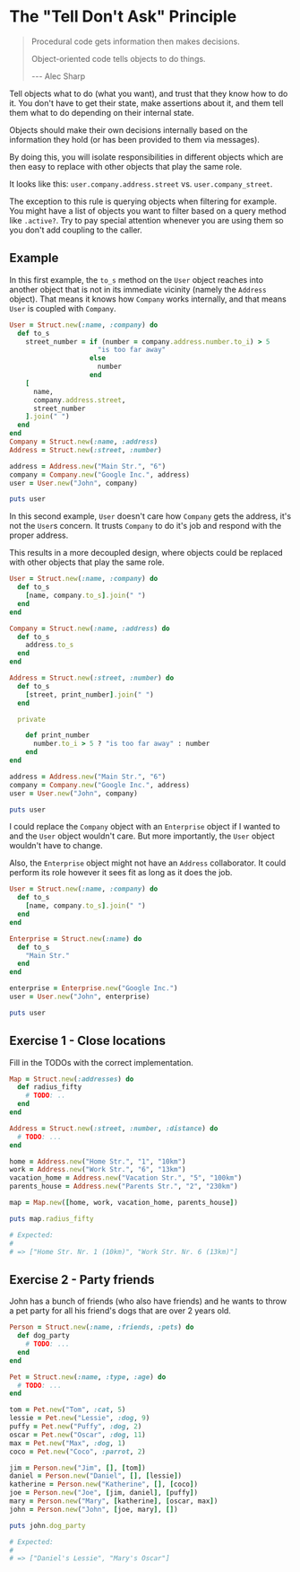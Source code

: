 # The "Tell Don't Ask" Principle

> Procedural code gets information then makes decisions.
>
> Object-oriented code tells objects to do things.
>
> --- Alec Sharp

Tell objects what to do (what you want), and trust that they know how to do it. You don't have to get their state, make assertions about it, and them tell them what to do depending on their internal state.

Objects should make their own decisions internally based on the information they hold (or has been provided to them via messages).

By doing this, you will isolate responsibilities in different objects which are then easy to replace with other objects that play the same role.

It looks like this: `user.company.address.street` vs. `user.company_street`.

The exception to this rule is querying objects when filtering for example. You might have a list of objects you want to filter based on a query method like `.active?`. Try to pay special attention whenever you are using them so you don't add coupling to the caller.

## Example

In this first example, the `to_s` method on the `User` object reaches into another object that is not in its immediate vicinity (namely the `Address` object). That means it knows how `Company` works internally, and that means `User` is coupled with `Company`.

```ruby
User = Struct.new(:name, :company) do
  def to_s
    street_number = if (number = company.address.number.to_i) > 5
                      "is too far away"
                    else
                      number
                    end
    [
      name,
      company.address.street,
      street_number
    ].join(" ")
  end
end
Company = Struct.new(:name, :address)
Address = Struct.new(:street, :number)

address = Address.new("Main Str.", "6")
company = Company.new("Google Inc.", address)
user = User.new("John", company)

puts user
```

In this second example, `User` doesn't care how `Company` gets the address, it's not the `User`s concern. It trusts `Company` to do it's job and respond with the proper address.

This results in a more decoupled design, where objects could be replaced with other objects that play the same role.

```ruby
User = Struct.new(:name, :company) do
  def to_s
    [name, company.to_s].join(" ")
  end
end

Company = Struct.new(:name, :address) do
  def to_s
    address.to_s
  end
end

Address = Struct.new(:street, :number) do
  def to_s
    [street, print_number].join(" ")
  end

  private

    def print_number
      number.to_i > 5 ? "is too far away" : number
    end
end

address = Address.new("Main Str.", "6")
company = Company.new("Google Inc.", address)
user = User.new("John", company)

puts user
```

I could replace the `Company` object with an `Enterprise` object if I wanted to and the `User` object wouldn't care. But more importantly, the `User` object wouldn't have to change.

Also, the `Enterprise` object might not have an `Address` collaborator. It could perform its role however it sees fit as long as it does the job.

```ruby
User = Struct.new(:name, :company) do
  def to_s
    [name, company.to_s].join(" ")
  end
end

Enterprise = Struct.new(:name) do
  def to_s
    "Main Str."
  end
end

enterprise = Enterprise.new("Google Inc.")
user = User.new("John", enterprise)

puts user
```

## Exercise 1 - Close locations

Fill in the TODOs with the correct implementation.

```ruby
Map = Struct.new(:addresses) do
  def radius_fifty
    # TODO: ..
  end
end

Address = Struct.new(:street, :number, :distance) do
  # TODO: ...
end

home = Address.new("Home Str.", "1", "10km")
work = Address.new("Work Str.", "6", "13km")
vacation_home = Address.new("Vacation Str.", "5", "100km")
parents_house = Address.new("Parents Str.", "2", "230km")

map = Map.new([home, work, vacation_home, parents_house])

puts map.radius_fifty

# Expected:
#
# => ["Home Str. Nr. 1 (10km)", "Work Str. Nr. 6 (13km)"]
```

## Exercise 2 - Party friends

John has a bunch of friends (who also have friends) and he wants to throw a pet party for all his friend's dogs that are over 2 years old.

```ruby
Person = Struct.new(:name, :friends, :pets) do
  def dog_party
    # TODO: ...
  end
end

Pet = Struct.new(:name, :type, :age) do
  # TODO: ...
end

tom = Pet.new("Tom", :cat, 5)
lessie = Pet.new("Lessie", :dog, 9)
puffy = Pet.new("Puffy", :dog, 2)
oscar = Pet.new("Oscar", :dog, 11)
max = Pet.new("Max", :dog, 1)
coco = Pet.new("Coco", :parrot, 2)

jim = Person.new("Jim", [], [tom])
daniel = Person.new("Daniel", [], [lessie])
katherine = Person.new("Katherine", [], [coco])
joe = Person.new("Joe", [jim, daniel], [puffy])
mary = Person.new("Mary", [katherine], [oscar, max])
john = Person.new("John", [joe, mary], [])

puts john.dog_party

# Expected:
#
# => ["Daniel's Lessie", "Mary's Oscar"]
```

